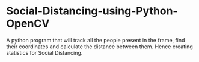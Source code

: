 # Social-Distancing-using-Python-OpenCV
A python program that will track all the people present in the frame, find their coordinates and calculate the distance between them. Hence creating statistics for Social Distancing.
